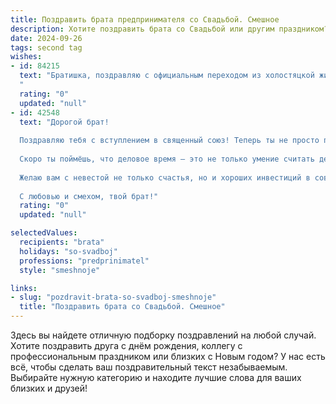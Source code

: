 ```yaml
---
title: Поздравить брата предпринимателя со Свадьбой. Смешное
description: Хотите поздравить брата со Свадьбой или другим праздником? Наш ИИ создаст незабываемое поздравление, а вы обязательно выделитесь среди других.  
date: 2024-09-26
tags: second tag
wishes:
- id: 84215
  text: "Братишка, поздравляю с официальным переходом из холостяцкой жизни в семейное рабство… ээ, то есть, в счастливый брак!  Надеюсь, твой бизнес-план на совместную жизнь окажется прибыльнее, чем твой последний стартап.  Пусть медовый месяц будет сладким, а семейный бюджет – постоянно растущим!  Держись,  теперь у тебя два босса – жена и налоговая!  Удачи!
  "
  rating: "0"
  updated: "null"
- id: 42548
  text: "Дорогой брат!
  
  Поздравляю тебя с вступлением в священный союз! Теперь ты не просто предприниматель, а супруг, который должен наладить идеальные «партнерские» отношения!
  
  Скоро ты поймёшь, что деловое время — это не только умение считать деньги, но и умение делить последнюю пиццу! Надеюсь, твоя новая бизнес-стратегия будет заключаться в том, чтобы всегда говорить «да, дорогая» — это, как ни странно, оказывается весьма прибыльным вложением!
  
  Желаю вам с невестой не только счастья, но и хороших инвестиций в совместное время — например, в поездки, романтические ужины и вечерние прогулки. Пусть ваша совместная жизнь будет как успешно стартовавший бизнес: с прибылью, без убытков и с многообещающим будущим!
  
  С любовью и смехом, твой брат!"
  rating: "0"
  updated: "null"

selectedValues:
  recipients: "brata"
  holidays: "so-svadboj"
  professions: "predprinimatel"
  style: "smeshnoje"

links:
- slug: "pozdravit-brata-so-svadboj-smeshnoje"
  title: "Поздравить брата со Свадьбой. Смешное"
---
```


Здесь вы найдете отличную подборку поздравлений на любой случай.
Хотите поздравить друга с днём рождения, коллегу с профессиональным праздником или близких с Новым годом? У нас есть всё, чтобы сделать ваш поздравительный текст незабываемым. Выбирайте нужную категорию и находите лучшие слова для ваших близких и друзей!
